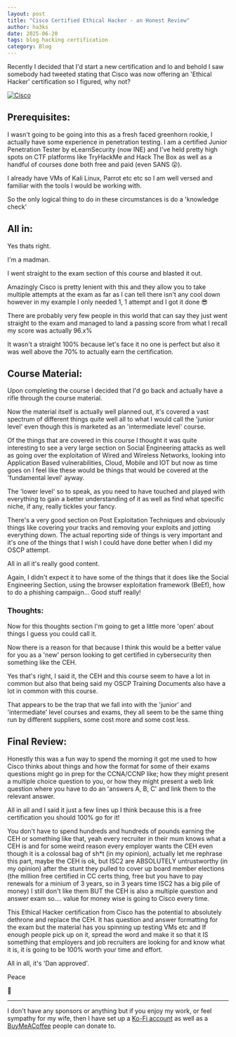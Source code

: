 ```yaml
---
layout: post
title: "Cisco Certified Ethical Hacker - an Honest Review"
author: ha3ks
date: 2025-06-20
tags: blog hacking certification
category: Blog
---
```


Recently I decided that I'd start a new certification and lo and behold I saw somebody had tweeted stating that Cisco was now offering an 'Ethical Hacker' certification so I figured, why not?

[![Cisco](https://images.credly.com/size/340x340/images/242902b5-f527-42ad-865e-977c9e1b5b58/image.png)](https://www.credly.com/badges/87744f4e-053c-421d-8dc1-5e9dcd205a83/public_url)

## Prerequisites:

I wasn't going to be going into this as a fresh faced greenhorn rookie, I actually have some experience in penetration testing. I am a certified Junior Penetration Tester by eLearnSecurity (now INE) and I've held pretty high spots on CTF platforms like TryHackMe and Hack The Box as well as a handful of courses done both free and paid (even SANS 😲).

I already have VMs of Kali Linux, Parrot etc etc so I am well versed and familiar with the tools I would be working with.

So the only logical thing to do in these circumstances is do a 'knowledge check'

## All in:

Yes thats right.

I'm a madman.

I went straight to the exam section of this course and blasted it out.

Amazingly Cisco is pretty lenient with this and they allow you to take multiple attempts at the exam as far as I can tell there isn't any cool down however in my example I only needed 1, 1 attempt and I got it done 😎

There are probably very few people in this world that can say they just went straight to the exam and managed to land a passing score from what I recall my score was actually 96.x%

It wasn't a straight 100% because let's face it no one is perfect but also it was well above the 70% to actually earn the certification.

## Course Material:

Upon completing the course I decided that I'd go back and actually have a rifle through the course material.

Now the material itself is actually well planned out, it's covered a vast spectrum of different things quite well all to what I would call the 'junior level' even though this is marketed as an 'intermediate level' course.

Of the things that are covered in this course I thought it was quite interesting to see a very large section on Social Engineering attacks as well as going over the exploitation of Wired and Wireless Networks, looking into Application Based vulnerabilities, Cloud, Mobile and IOT but now as time goes on I feel like these would be things that would be covered at the 'fundamental level' ayway.

The 'lower level' so to speak, as you need to have touched and played with everything to gain a better understanding of it as well as find what specific niche, if any, really tickles your fancy.

There's a very good section on Post Exploitation Techniques and obviously things like covering your tracks and removing your exploits and jotting everything down. The actual reporting side of things is very important and it's one of the things that I wish I could have done better when I did my OSCP attempt.

All in all it's really good content.

Again, I didn't expect it to have some of the things that it does like the Social Engineering Section, using the browser exploitation framework (BeEf), how to do a phishing campaign... Good stuff really!

### Thoughts:

Now for this thoughts section I'm going to get a little more 'open' about things I guess you could call it.

Now there is a reason for that because I think this would be a better value for you as a 'new' person looking to get certified in cybersecurity then something like the CEH.

Yes that's right, I said it, the CEH and this course seem to have a lot in common but also that being said my OSCP Training Documents also have a lot in common with this course.

That appears to be the trap that we fall into with the 'junior' and 'intermediate' level courses and exams, they all seem to be the same thing run by different suppliers, some cost more and some cost less.

## Final Review:

Honestly this was a fun way to spend the morning it got me used to how Cisco thinks about things and how the format for some of their exams questions might go in prep for the CCNA/CCNP like; how they might present a multiple choice question to you, or how they might present a web link question where you have to do an 'answers A, B, C' and link them to the relevant answer.

All in all and I said it just a few lines up I think because this is a free certification you should 100% go for it!

You don't have to spend hundreds and hundreds of pounds earning the CEH or something like that, yeah every recruiter in their mum knows what a CEH is and for some weird reason every employer wants the CEH even though it is a colossal bag of sh*t (in my opinion), actually let me rephrase this part, maybe the CEH is ok, but ISC2 are ABSOLUTELY untrustworthy (in my opinion) after the stunt they pulled to cover up board member elections (the million free certified in CC certs thing, free but you have to pay renewals for a minium of 3 years, so in 3 years time ISC2 has a big pile of money) I still don't like them BUT the CEH is also a multiple question and answer exam so.... value for money wise is going to Cisco every time.

This Ethical Hacker certification from Cisco has the potential to absolutely dethrone and replace the CEH. It has question and answer formatting for the exam but the material has you spinning up testing VMs etc and If enough people pick up on it, spread the word and make it so that it IS something that employers and job recruiters are looking for and know what it is, it is going to be 100% worth your time and effort.

All in all, it's 'Dan approved'.

Peace

🤙

-------

I don't have any sponsors or anything but if you enjoy my work, or feel sympathy for my wife, then I have set up a [Ko-Fi account](https://ko-fi.com/ha3ks) as well as a [BuyMeACoffee](https://www.buymeacoffee.com/ha3ks) people can donate to.